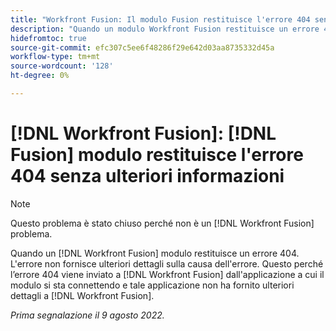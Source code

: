 ```yaml
---
title: "Workfront Fusion: Il modulo Fusion restituisce l'errore 404 senza ulteriori informazioni"
description: "Quando un modulo Workfront Fusion restituisce un errore 404, l'errore non fornisce ulteriori dettagli sulle cause dell'errore. Questo perché l'errore 404 viene inviato a Workfront Fusion dall'applicazione a cui il modulo si sta connettendo e l'applicazione non ha fornito ulteriori dettagli a Workfront Fusion."
hidefromtoc: true
source-git-commit: efc307c5ee6f48286f29e642d03aa8735332d45a
workflow-type: tm+mt
source-wordcount: '128'
ht-degree: 0%

---
```



# [!DNL Workfront Fusion]: [!DNL Fusion] modulo restituisce l&#39;errore 404 senza ulteriori informazioni

>[!NOTE]
>
>Questo problema è stato chiuso perché non è un [!DNL Workfront Fusion] problema.

Quando un [!DNL Workfront Fusion] modulo restituisce un errore 404. L&#39;errore non fornisce ulteriori dettagli sulla causa dell&#39;errore. Questo perché l’errore 404 viene inviato a [!DNL Workfront Fusion] dall&#39;applicazione a cui il modulo si sta connettendo e tale applicazione non ha fornito ulteriori dettagli a [!DNL Workfront Fusion].

_Prima segnalazione il 9 agosto 2022._


